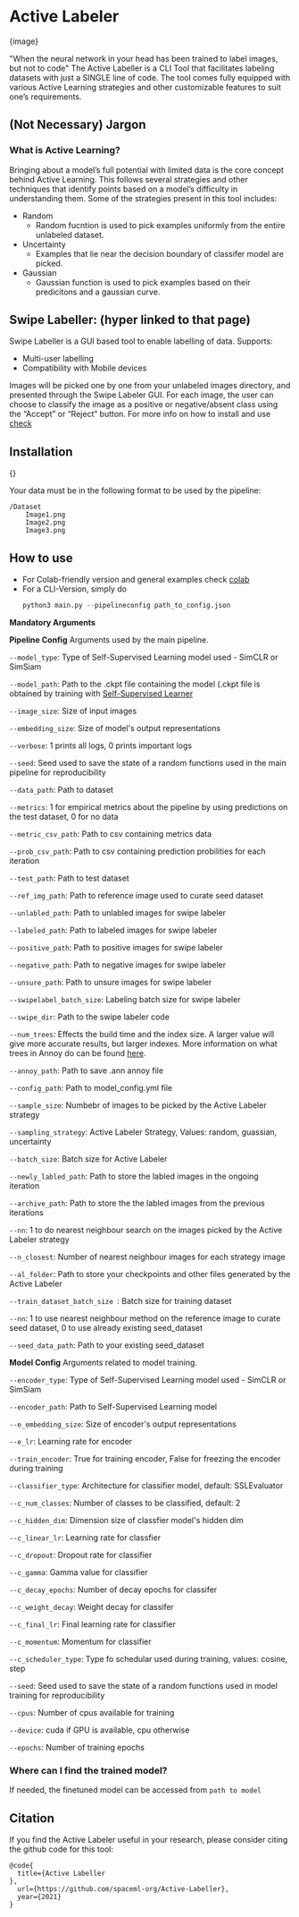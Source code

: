 # Active Labeler
{image}

"When the neural network in your head has been trained to label images, but not to code"
The Active Labeller is a CLI Tool that facilitates labeling datasets with just a SINGLE line of code. The tool comes fully equipped with various Active Learning strategies and other customizable features to suit one’s requirements.

## (Not Necessary) Jargon
### What is Active Learning?
Bringing about a model’s full potential with limited data is the core concept behind Active Learning. This follows several strategies and other techniques that identify points based on a model’s difficulty in understanding them. 
Some of the strategies present in this tool includes:
-  Random
    * Random fucntion is used to pick examples uniformly from the entire unlabeled dataset.
-  Uncertainty
    * Examples that lie near the decision boundary of classifer model are picked.
-  Gaussian 
    * Gaussian function is used to pick examples based on their predicitons and a gaussian curve. 


## Swipe Labeller: (hyper linked to that page)
Swipe Labeller is a GUI based tool to enable labelling of data.
Supports:
- Multi-user labelling
- Compatibility with Mobile devices

Images will be picked one by one from your unlabeled images directory, and presented through the Swipe Labeler GUI. For each image, the user can choose to classify the image as a positive or negative/absent class using the “Accept” or “Reject” button. 
For more info on how to install and use [check](https://github.com/spaceml-org/Swipe-Labeler)

## Installation
{}

Your data must be in the following format to be used by the pipeline:
```
/Dataset
    Image1.png
    Image2.png
    Image3.png
```

## How to use

* For Colab-friendly version and general examples check [colab]()
* For a CLI-Version, simply do 
    ```py
    python3 main.py --pipelineconfig path_to_config.json
    ```

__Mandatory Arguments__

__Pipeline Config__
Arguments used by the main pipeline. 

```--model_type```: Type of Self-Supervised Learning model used - SimCLR or SimSiam

```--model_path```: Path to the .ckpt file containing the model (.ckpt file is obtained by training with [Self-Supervised Learner](https://github.com/spaceml-org/Self-Supervised-Learner)

```--image_size```: Size of input images

```--embedding_size```: Size of model's output representations 

```--verbose```: 1 prints all logs, 0 prints important logs

```--seed```: Seed used to save the state of a random functions used in the main pipeline for reproducibility 

```--data_path```: Path to dataset

```--metrics```: 1 for empirical metrics about the pipeline by using predictions on the test dataset, 0 for no data 

```--metric_csv_path```: Path to csv containing metrics data

```--prob_csv_path```: Path to csv containing prediction probilities for each iteration

```--test_path```: Path to test dataset

```--ref_img_path```: Path to reference image used to curate seed dataset

```--unlabled_path```: Path to unlabled images for swipe labeler

```--labeled_path```: Path to labeled images for swipe labeler

```--positive_path```: Path to positive images for swipe labeler

```--negative_path```: Path to negative images for swipe labeler

```--unsure_path```: Path to unsure images for swipe labeler

```--swipelabel_batch_size```: Labeling batch size for swipe labeler

```--swipe_dir```: Path to the swipe labeler code

```--num_trees```: Effects the build time and the index size. A larger value will give more accurate results, but larger indexes. More information on what trees in Annoy do can be found [here](https://github.com/spotify/annoy#how-does-it-work).

```--annoy_path```: Path to save .ann annoy file

```--config_path```: Path to model_config.yml file

```--sample_size```: Numbebr of images to be picked by the Active Labeler strategy

```--sampling_strategy```: Active Labeler Strategy, Values: random, guassian, uncertainty 

```--batch_size```: Batch size for Active Labeler

```--newly_labled_path```:  Path to store the labled images in the ongoing iteration

```--archive_path```: Path to store the the labled images from the previous iterations

```--nn```: 1 to do nearest neighbour search on the images picked by the Active Labeler strategy

```--n_closest```: Number of nearest neighbour images for each strategy image

```--al_folder```: Path to store your checkpoints and other files generated by the Active Labeler

```--train_dataset_batch_size ```: Batch size for training dataset

```--nn```: 1 to use nearest neighbour method on the reference image to curate seed dataset, 0 to use already existing seed_dataset

```--seed_data_path```: Path to your existing seed_dataset



__Model Config__
Arguments related to model training. 

```--encoder_type```: Type of Self-Supervised Learning model used - SimCLR or SimSiam

```--encoder_path```: Path to Self-Supervised Learning model

```--e_embedding_size```: Size of encoder's output representations  

```--e_lr```: Learning rate for encoder

```--train_encoder```: True for training encoder, False for freezing the encoder during training

```--classifier_type```: Architecture for classifier model, default: SSLEvaluator

```--c_num_classes```: Number of classes to be classified, default: 2

```--c_hidden_dim```: Dimension size of classfier model's hidden dim 

```--c_linear_lr```: Learning rate for classfier

```--c_dropout```: Dropout rate for classifier

```--c_gamma```: Gamma value for classifier

```--c_decay_epochs```: Number of decay epochs for classifer 

```--c_weight_decay```: Weight decay for classifer

```--c_final_lr```: Final learning rate for classifier

```--c_momentum```: Momentum for classifier

```--c_scheduler_type```: Type fo schedular used during training, values: cosine, step

```--seed```: Seed used to save the state of a random functions used in model training for reproducibility

```--cpus```: Number of cpus available for training

```--device```: cuda if GPU is available, cpu otherwise

```--epochs```: Number of training epochs


### Where can I find the trained model?
If needed, the finetuned model can be accessed from ```path to model```

## Citation
If you find the Active Labeler useful in your research, please consider citing the github code for this tool:
```
@code{
  title={Active Labeller
},
  url={https://github.com/spaceml-org/Active-Labeller},
  year={2021}
}
```

</div>
